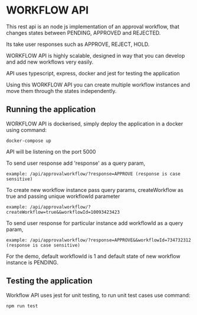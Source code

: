 # WORKFLOW API

This rest api is an node js implementation of an approval workflow, that changes states between PENDING, APPROVED and REJECTED.

Its take user responses such as APPROVE, REJECT, HOLD.

WORKFLOW API is highly scalable, designed in way that you can develop and add new workflows very easily.

API uses typescript, express, docker and jest for testing the application

Using this WORKFLOW API you can create multiple workflow instances and move them through the states independently.


## Running the application

WORKFLOW API is dockerised, simply deploy the application in a docker using command:

    docker-compose up

API will be listening on the port 5000


To send user response add 'response' as a query param, 
    
    example: /api/approvalworkflow/?response=APPROVE (response is case sensitive)


To create new workflow instance pass query params, createWorkflow as true and passing unique workflowId parameter
    
    example: /api/approvalworkflow/?createWorkflow=true&&workflowId=10093423423


To send user response for particular instance add workflowId as a query param, 
    
    example: /api/approvalworkflow/?response=APPROVE&&workflowId=734732312 (response is case sensitive)


For the demo, default workflowId is 1 and default state of new workflow instance is PENDING.

## Testing the application

Workflow API uses jest for unit testing, to run unit test cases use command:

    npm run test


